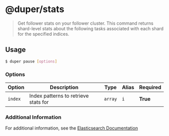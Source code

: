 # @duper/stats

> Get follower stats on your follower cluster. This command returns shard-level stats about the following tasks associated with each shard for the specified indices.

## Usage

```sh
$ duper pause [options]
```

### Options

| Option | Description | Type | Alias | Required |
| -------- | ----------- | ------- | --------- | ------ |
| `index` | Index patterns to retrieve stats for | `array` | `i` | **True** |

### Additional Information

For additional information, see the [Elasticsearch Documentation](https://www.elastic.co/guide/en/elasticsearch/reference/current/ccr-get-follow-stats.html)
